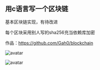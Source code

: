 ## 用c语言写一个区块链

基本区块链实现，有待改进

每个区块采用别人写的sha256充当依赖库加密

作品：https://github.com/Gah0/blockchain





![avatar](/Gah0.github.io/images/20191222/1.png)

![avatar](/Gah0.github.io/images/20191222/2.png)